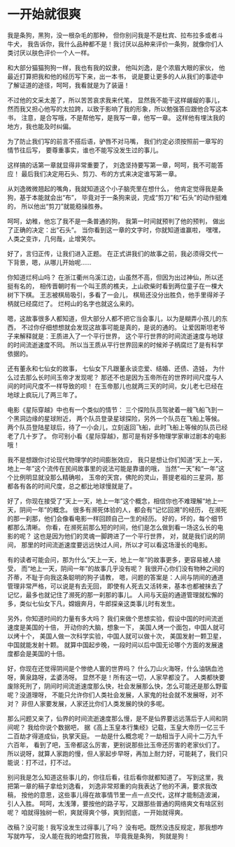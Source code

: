 # 一开始就很爽

我是条狗，黑狗，没一根杂毛的那种，
但你别问我是不是杜宾、拉布拉多或者斗牛犬，
我告诉你，我什么品种都不是！我讨厌以品种来评价一条狗，就像你们人类讨厌以肤色评价一个人一样。

和大部分猫猫狗狗一样，我也有我的奴隶，
他叫刘逸，是个浓眉大眼的家伙，
他最近打算把我和他的经历写下来，出一本书，
说是要让更多的人从我们的事迹中了解证道的途径，呵呵，我看就是为了装逼！

不过他的文采太差了，所以苦苦哀求我来代笔，
显然我不能干这样龌龊的事儿，
然而我又担心他写的太拉跨，以致于影响了我的形象，所以勉强答应跟他合写这本书，
注意，是合写哦，不是帮他写，是我写一章，他写一章。
这样他有埋汰我的地方，我也能及时纠偏。

为了防止我们写的前言不搭后语，驴唇不对马嘴，
我们约定必须按照前一章写的情节往后写，
要尊重事实，谁也不能写没发生过的事儿。

这样搞的话第一章就显得非常重要了，
刘逸坚持要写第一章，呵呵，我不可能答应！
最后我们决定用石头、剪刀、布的方式来决定谁写第一章。

从刘逸微微翘起的嘴角，我就知道这个小子脑壳里在想什么，
他肯定觉得我是条狗，基于本能就会出“布”，
毕竟对于一条狗来说，完成“剪刀”和“石头”的动作挺难的，
所以他出“剪刀”就能稳操胜券。

呵呵，幼稚，他忘了我不是一条普通的狗，
我第一时间就预判了他的预判，
做出了正确的决定：出“石头”。
当你看到这一章的文字时，你就知道谁赢啦，
嘿嘿，人类之变诈，几何哉，止增笑尔。


好了，言归正传，让我们进入正题。
在正式讲我们的故事之前，我必须得交代一下背景，嗯，从哪儿开始呢......

你知道烂柯山吗？
在浙江衢州乌溪江边，山虽然不高，但因为出过神仙，所以还挺有名的，
相传晋朝时有一个叫王质的樵夫，上山砍柴时看到两位童子在一棵大树下下棋。
王志被棋局吸引，多看了一会儿，
棋局还没分出胜负，他手里得斧子柄就已经腐烂了。
烂柯山的名字也就这么来的。

嗯，这故事很多人都知道，但大部分人都不把它当会事儿，以为是糊弄小孩儿的东西，
不过你仔细想想就会发现这故事可能是真的，是说的通的。
让爱因斯坦老爷子来解释就是：王质进入了一个平行世界，
这个平行世界的时间流逝速度与地球的时间流逝速度不同。
所以当王质从平行世界回来的时候斧子柄腐烂了是有科学依据的。

还有董永和七仙女的故事，
七仙女下凡跟董永谈恋爱、结婚、还债、造娃，
为什么过去那么长时间玉帝才发现呢？
那还不也是因为玉帝所在的世界时间尺度与人间的时间尺度不一样导致的呗！
在玉帝那儿也就两三天的时间，女儿老七已经在地球上疯玩儿了两三年了。

电影《星际穿越》中也有一个类似的情节：
三个探险队员驾驶着一艘飞船飞到一个黑洞边缘的星球附近，
两个队员登录星球探险，另外一个队员在飞船上等候。
两个队员登陆星球后，待了一小会儿，立刻返回飞船，此时飞船上等候的队员已经老了几十岁了。
你可别小看《星际穿越》，那可是有好多物理学家审过剧本的电影哦！

我不是想跟你讨论现代物理学的时间膨胀效应，
我只是想让你们知道“天上一天，地上一年”这个流传在民间故事里的说法可能是靠谱的哦，
当然“一天”和“一年”这个比例明显就没那么精确啦，
玉帝的天宫，佛陀的灵山，菩提老祖的三星洞，那都各有各的时间尺度，总之都比地球慢就是了。

好了，你现在接受了“天上一天，地上一年”这个概念，相信你也不难理解“地上一天，阴间一年”的概念。
很多有濒死体验的人，都会有“记忆回溯”的经历，
在濒死的那一刹那，他们会像看电影一样回顾自己一生的经历。
好的，坏的，每个细节都那么清晰。
你看，在濒死前那么短的时间，他们是怎么做到看一场这么长的电影的呢？
这也是因为他们的灵魂一脚跨进了一个平行世界，
对，就是我们说的阴间，
那里的时间流逝速度要远远快过人间，所以才可以看这场漫长的电影。

有的读者可能会问，那为什么“天上一天，地上一年”的故事更多，更容易被人接受，
而“地上一天，阴间一年”的故事几乎没有呢？
我很开心你们没有物种之间的芥蒂，不耻于向我这条聪明的狗子请教，
嗯，问题的答案是：人间与阴间的通道管理非常严格，可以说是有去无回，
即使有人死去又活转来，基本也都被抹去了记忆，最多也就记住了濒死的那一刹那的事儿。
人间与天庭的通道管理就松懈的多，类似七仙女下凡，嫦娥奔月，牛郎探亲这类事儿时有发生。

另外，你知道时间的力量有多大吗？
我们来做个思想实验，假设中国的时间流逝速度是美国的十倍，
开动你的大脑，想象一下，
美国人烤一个面包，中国人就可以烤十个，
美国人做一次科学实验，中国人就可以做十次，
美国发射一颗卫星，中国就能发射十颗。
就算中国起步晚，一段时间以后中国无论哪个方面的发展速度都会是美国的十倍。

好，你现在还觉得阴间是个惨绝人寰的世界吗？
什么刀山火海呀，什么油锅血池呀，黄泉路呀，孟婆汤呀。
显然不是！所有这一切，人家早都没了。
人类都快要废除死刑了，阴间时间流逝速度那么快，社会发展那么快，怎么可能还是那么野蛮呢？没道理呀，
不能只允许你们人类社会发展，人家鬼的社会就不发展呀，对不对？
非但人家要发展，人家还比你们人类发展的快的多呢。

那么问题又来了，仙界的时间流逝速度那么慢，是不是仙界要远远落后于人间和阴间呢？
我给你说个数据吧，
据《高上玉皇本行集经》记载，玉皇大帝历一亿三千二百劫才得道成仙，执掌天庭。
一劫是什么概念呢？一劫相当于人间十二万九千六百年，
看到了吧，玉帝都这么厉害，更别说那些比玉帝还厉害的老家伙们了。
所以说呀，就算人家跑的慢，但人家起步早呀，再加上耐力好，可能耗了，我们只能说：打不过，打不过。

别问我是怎么知道这些事儿的，你往后看，往后看你就都知道了。
写到这里，我把第一章的稿子拿给刘逸看，
刘逸非常郑重的向我表达了他的不满，要求我改稿，
按他的意思，这些事儿得在故事情节里一点一点交代，这样才能制造波澜，引人入胜。
呵呵，太浅薄，要按他的路子写，又跟那些普通的网络爽文有啥区别呢？
咱就得独树一帜，爽就得爽个够，爽到彻底，一开始就得爽。

改稿？没可能！我写没发生过得事儿了吗？
没有吧。既然没违反规定，那我想咋写就咋写，
没人能在我的地盘打败我，
毕竟我是条狗，
狗就是狗！